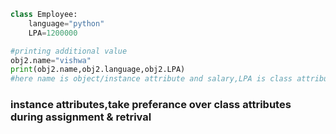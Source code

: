 ```python
class Employee:
    language="python"
    LPA=1200000

#printing additional value
obj2.name="vishwa"
print(obj2.name,obj2.language,obj2.LPA)
#here name is object/instance attribute and salary,LPA is class attributes as they directly belong to the class
```

### instance attributes,take preferance over class attributes during assignment & retrival
